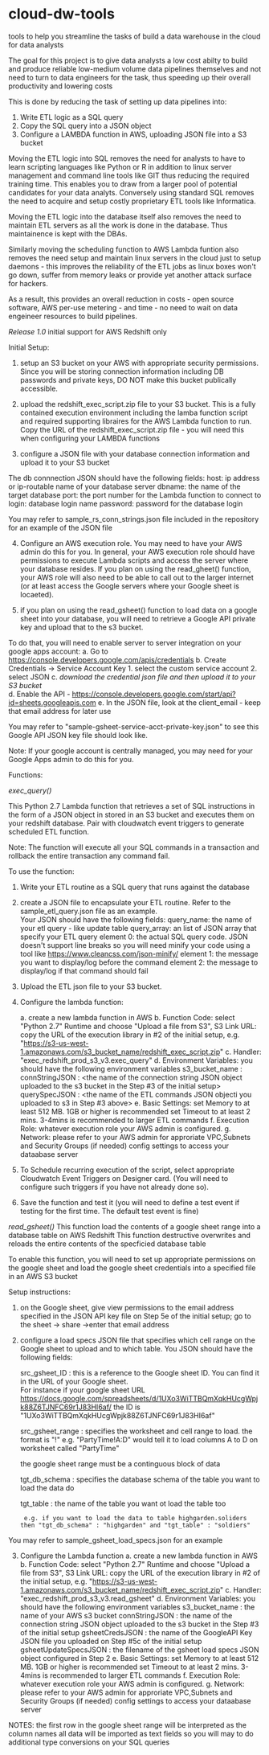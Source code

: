 # cloud-dw-tools
tools to help you streamline the tasks of build a data warehouse in the cloud for data analysts

The goal for this project is to give data analysts a low cost abilty to build and produce reliable low-medium volume data pipelines themselves and not need to turn to data engineers for the task, thus speeding up their overall productivity and lowering costs

This is done by reducing the task of setting up data pipelines into: 

1) Write ETL logic as a SQL query
2) Copy the SQL query into a JSON object
3) Configure a LAMBDA function in AWS, uploading JSON file into a S3 bucket

Moving the ETL logic into SQL removes the need for analysts to have to learn scripting languages like Python or R in addition to linux server management and command line tools like GIT thus reducing the required training time.  This enables you to draw from a larger pool of potential candidates for your data analyts.  Conversely using standard SQL removes the need to acquire and setup costly proprietary ETL tools like Informatica.

Moving the ETL logic into the database itself also removes the need to maintain ETL servers as all the work is done in the database.  Thus maintainence is kept with the DBAs.  

Similarly moving the scheduling function to AWS Lambda funtion also removes the need setup and maintain linux servers in the cloud just to setup daemons - this improves the reliability of the ETL jobs as linux boxes won't go down, suffer from memory leaks or provide yet another attack surface for hackers.

As a result, this provides an overall reduction in costs - open source software, AWS per-use metering - and time - no need to wait on data engeineer resources to build pipelines.



*Release 1.0*
initial support for AWS Redshift only


Initial Setup:
1. setup an S3 bucket on your AWS with appropriate security permissions.  
Since you will be storing connection information including DB passwords and private keys, DO NOT make this bucket publically accessible.

2. upload the redshift_exec_script.zip file to your S3 bucket.  This is a fully contained execution environment including the lamba function script and required supporting libraires for the AWS Lambda function to run.  Copy the URL of the redshift_exec_script.zip file - you will need this when configuring your LAMBDA functions

3. configure a JSON file with your database connection information and upload it to your S3 bucket

The db connnection JSON should have the following fields:
	host: ip address or ip-routable name of your database server
	dbname: the name of the target database
	port: the port number for the Lambda function to connect to
	login: database login name
	password: password for the database login

You may refer to sample_rs_conn_strings.json file included in the repository for an example of the JSON file

4. Configure an AWS execution role.  You may need to have your AWS admin do this for you.
In general, your AWS execution role should have permissions to execute Lambda scripts and access the server where your database resides.  If you plan on using the read_gheet() function, your AWS role will also need to be able to call out to the larger internet (or at least access the Google servers where your Google sheet is locaeted).


5. if you plan on using the read_gsheet() function to load data on a google sheet into your database, you will need to retrieve a Google API private key and upload that to the s3 bucket. 

To do that, you will need to enable server to server integration on your google apps account:
	a. Go to https://console.developers.google.com/apis/credentials
	b. Create Credentials -> Service Account Key
		1. select the custom service account
		2. select JSON
	c. *download the credential json file and then upload it to your S3 bucket*  
	d. Enable the API - https://console.developers.google.com/start/api?id=sheets.googleapis.com
	e. In the JSON file, look at the client_email - keep that email address for later use

You may refer to "sample-gsheet-service-acct-private-key.json" to see this Google API JSON key file should look like.

Note: If your google account is centrally managed, you may need for your Google Apps admin to do this for you.



Functions:

*exec_query()*

This Python 2.7 Lambda function that retrieves a set of SQL instructions in the form of a JSON object in stored in an S3 bucket
and executes them on your redshift database.  Pair with cloudwatch event triggers to generate scheduled ETL function.

Note: The function will execute all your SQL commands in a transaction and rollback the entire transaction any command fail.

To use the function: 
1. Write your ETL routine as a SQL query that runs against the database

2. create a JSON file to encapsulate your ETL routine.  Refer to the sample_etl_query.json file as an example.  
Your JSON should have the following fields:
	query_name:  the name of your etl query - like update table
	query_array: an list of JSON array that specify your ETL query
		element 0: the actual SQL query code.  JSON doesn't support line breaks so you will need minify your code using a tool like https://www.cleancss.com/json-minify/
		element 1: the message you want to display/log before the command 
		element 2: the message to display/log if that command should fail

3. Upload the ETL json file to your S3 bucket.

4. Configure the lambda function:

	a. create a new lambda function in AWS
	b. Function Code:  select "Python 2.7" Runtime and  choose "Upload a file from S3", S3 Link URL: copy the URL of the execution library in #2 of the initial setup, e.g. "https://s3-us-west-1.amazonaws.com/s3_bucket_name/redshift_exec_script.zip"
	c. Handler: "exec_redshift_prod_s3_v3.exec_query"
	d. Environment Variables:  you should have the following environment variables
		s3_bucket_name : <the name of your AWS s3 bucket>
		connStringJSON : <the name of the connection string JSON object uploaded to the s3 bucket in the Step #3 of the initial setup>
		querySpecJSON : <the name of the ETL commands JSON objecti you uploaded to s3 in Step #3 above>
	e. Basic Settings:
			set Memory to at least 512 MB.  1GB or higher is recommended
			set Timeout to at least 2 mins. 3-4mins is recommended to larger ETL commands
	f. Execution Role: whatever execution role your AWS admin is configured.
	g. Network: please refer to your AWS admin for approriate VPC,Subnets and Security Groups (if needed) config settings to access your dataabase server

5. To Schedule recurring execution of the script, select appropriate Cloudwatch Event Triggers on Designer card.  (You will need to configure such triggers if you have not already done so).
 
6. Save the function and test it (you will need to define a test event if testing for the first time.  The default test event is fine)


*read_gsheet()*
This function load the contents of a google sheet range into a database table on AWS Redshift
This function destructive overwrites and reloads the entire contents of the specficied database table

To enable this function, you will need to set up appropriate permissions on the google sheet and load the google sheet credentials into a specified file in an AWS S3 bucket

Setup instructions:
1. on the Google sheet, give view permissions to the email address specified in the JSON API key file on Step 5e of the initial setup;
	go to the sheet -> share ->enter that email address

2. configure a load specs JSON file that specifies which cell range on the Google sheet to upload and to which table.  You JSON should have the following fields:

	src_gsheet_ID : this is a reference to the Google sheet ID.  You can find it in the URL of your Google sheet.  
		For instance if your google sheet URL https://docs.google.com/spreadsheets/d/1UXo3WiTTBQmXqkHUcgWpjk88Z6TJNFC69r1J83HI6af/
		the ID is "1UXo3WiTTBQmXqkHUcgWpjk88Z6TJNFC69r1J83HI6af"

	src_gsheet_range : specifies the worksheet and cell range to load.  the format is "<sheetname>!<cellrange>"  e.g. "PartyTime!A:D" would tell it to load columns A to D on worksheet called "PartyTime"

	the google sheet range must be a continguous block of data

	tgt_db_schema : specifies the database schema of the table you want to load the data do

	tgt_table : the name of the table you want ot load the table too

		e.g. if you want to load the data to table highgarden.soliders then "tgt_db_schema" : "highgarden" and "tgt_table" : "soldiers"

You may refer to sample_gsheet_load_specs.json for an example


3. Configure the Lambda function
	a. create a new lambda function in AWS
	b. Function Code:  select "Python 2.7" Runtime and  choose "Upload a file from S3", S3 Link URL: copy the URL of the execution library in #2 of the initial setup, e.g. "https://s3-us-west-1.amazonaws.com/s3_bucket_name/redshift_exec_script.zip"
	c. Handler: "exec_redshift_prod_s3_v3.read_gsheet"
	d. Environment Variables:  you should have the following environment variables
		s3_bucket_name : the name of your AWS s3 bucket
		connStringJSON : the name of the connection string JSON object uploaded to the s3 bucket in the Step #3 of the initial setup
		gsheetCredsJSON : the name of the GoogleAPI Key JSON file you uploaded on Step #5c of the initial setup
		gsheetUpdateSpecsJSON : the filename of the gsheet load specs JSON object configured in Step 2
	e. Basic Settings:
			set Memory to at least 512 MB.  1GB or higher is recommended
			set Timeout to at least 2 mins. 3-4mins is recommended to larger ETL commands
	f. Execution Role: whatever execution role your AWS admin is configured.
	g. Network: please refer to your AWS admin for approriate VPC,Subnets and Security Groups (if needed) config settings to access your dataabase server


NOTES:
the first row in the google sheet range will be interpreted as the column names
all data will be imported as text fields so you will may to do additional type conversions on your SQL queries


